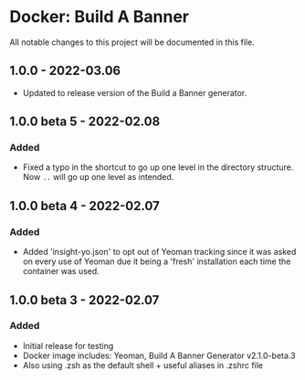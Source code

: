 # Docker: Build A Banner

All notable changes to this project will be documented in this file.

## 1.0.0 - 2022-03.06
* Updated to release version of the Build a Banner generator.

## 1.0.0 beta 5 - 2022-02.08
### Added
* Fixed a typo in the shortcut to go up one level in the directory structure. Now `..` will go up one level as intended.
## 1.0.0 beta 4 - 2022-02.07
### Added
* Added 'insight-yo.json' to opt out of Yeoman tracking since it was asked on every use of Yeoman due it being a 'fresh' installation each time the container was used.
## 1.0.0 beta 3 - 2022-02.07
### Added
* Initial release for testing
* Docker image includes: Yeoman, Build A Banner Generator v2.1.0-beta.3
* Also using .zsh as the default shell + useful aliases in .zshrc file
